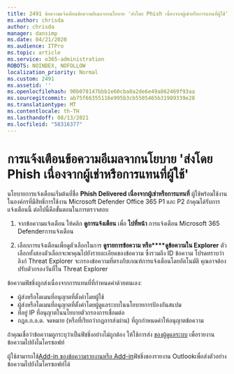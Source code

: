 ```yaml
---
title: 2491 ข้อความแจ้งเตือนข้อความอีเมลจากนโยบาย 'ส่งโดย Phish เนื่องจากผู้เช่าหรือการแทนที่ผู้ใช้'
ms.author: chrisda
author: chrisda
manager: dansimp
ms.date: 04/21/2020
ms.audience: ITPro
ms.topic: article
ms.service: o365-administration
ROBOTS: NOINDEX, NOFOLLOW
localization_priority: Normal
ms.custom: 2491
ms.assetid: ''
ms.openlocfilehash: 90b078147bbb1e60cba0a2de6e49a862469f93aa
ms.sourcegitcommit: ab75f66355116e995b3cb5505465b31989339e28
ms.translationtype: MT
ms.contentlocale: th-TH
ms.lasthandoff: 08/13/2021
ms.locfileid: "58316377"
---
```

# <a name="alert-email-messages-from-the-phish-delivered-due-to-tenant-or-user-override-policy"></a>การแจ้งเตือนข้อความอีเมลจากนโยบาย 'ส่งโดย Phish เนื่องจากผู้เช่าหรือการแทนที่ผู้ใช้'

นโยบายการแจ้งเตือนเริ่มต้นที่ชื่อ **Phish Delivered เนื่องจากผู้เช่าหรือการแทนที่** ผู้ใช้พร้อมใช้งานในองค์กรที่มีสิทธิ์การใช้งาน Microsoft Defender Office 365 P1 และ P2 ถ้าคุณได้รับการแจ้งเตือนนี้ ต่อไปนี้คือขั้นตอนในการตรวจสอบ

1. จากข้อความแจ้งเตือน ให้คลิก **ดูการแจ้งเตือน** เพื่อ **ไปที่หน้า** การแจ้งเตือน Microsoft 365 Defenderการแจ้งเตือน

2. เลือกการแจ้งเตือนเพื่อดูตัวเลือกในการ **ดูรายการข้อความ หรือ****ดูข้อความใน Explorer** ตัวเลือกทั้งสองตัวเลือกจะพาคุณไปยังรายละเอียดของข้อความ ซึ่งรวมถึง ID ข้อความ โปรดทราบว่าลิงก์ Threat Explorer จะกรองข้อความที่ตรงกับเกณฑ์การแจ้งเตือนโดยอัตโนมัติ คุณอาจต้องปรับตัวกรองวันที่ใน Threat Explorer

ข้อความฟิชชิ่งถูกส่งเนื่องจากการแทนที่ที่กําหนดค่าด้วยตนเอง:

- ผู้ส่งหรือโดเมนที่อนุญาตที่ตั้งค่าโดยผู้ใช้
- ผู้ส่งหรือโดเมนที่อนุญาตที่ตั้งค่าโดยผู้ดูแลระบบในนโยบายการป้องกันสแปม
- ที่อยู่ IP ที่อนุญาตในนโยบายตัวกรองการเชื่อมต่อ
- กฎล.ก.ล.ต. จดหมาย (หรือที่เรียกว่ากฎการส่งผ่าน) ที่ถูกกําหนดค่าให้อนุญาตข้อความ

ถ้าคุณเชื่อว่าข้อความถูกระบุว่าเป็นฟิชชิ่งอย่างไม่ถูกต้อง ให้ใช้การส่ง [ของผู้ดูแลระบบ](https://docs.microsoft.com/microsoft-365/security/office-365-security/admin-submission) เพื่อรายงานข้อความไปยังไมโครซอฟท์

ผู้ใช้สามารถใช้[Add-in ของข้อความรายงานหรือ Add-in](https://docs.microsoft.com/microsoft-365/security/office-365-security/enable-the-report-message-add-in)ฟิชชิ่งของรายงาน Outlookเพื่อส่งตัวอย่างข้อความไปยังไมโครซอฟท์ได้

